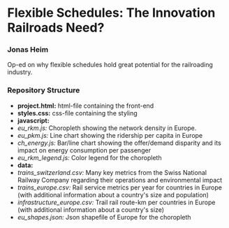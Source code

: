 # Flexible Schedules: The Innovation Railroads Need?

### Jonas Heim

Op-ed on why flexible schedules hold great potential for the railroading industry.

### Repository Structure

- **project.html:** html-file containing the front-end
- **styles.css:** css-file containing the styling
- **javascript:**
 - *eu_rkm.js:* Choropleth showing the network density in Europe.
 - *eu_pkm.js:* Line chart showing the ridership per capita in Europe
 - *ch_energy.js:* Bar/line chart showing the offer/demand disparity and its impact on energy consumption per passenger
 - *eu_rkm_legend.js:* Color legend for the choropleth 
- **data:**
 - *trains_switzerland.csv:* Many key metrics from the Swiss National Railway Company regarding their operations and environmental impact
 - *trains_europe.csv:* Rail service metrics per year for countries in Europe (with additional information about a country's size and population)
 - *infrastructure_europe.csv:* Trail rail route-km per countries in Europe (with additional information about a country's size)
 - *eu_shapes.json:* Json shapefile of Europe for the choropleth